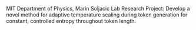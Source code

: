 MIT Department of Physics, Marin Soljacic Lab
Research Project: Develop a novel method for adaptive temperature scaling during token generation for constant, controlled entropy throughout token length.
